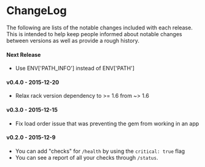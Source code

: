 # ChangeLog

The following are lists of the notable changes included with each release.
This is intended to help keep people informed about notable changes between
versions as well as provide a rough history.

#### Next Release

- Use ENV['PATH_INFO'] instead of ENV['PATH']

#### v0.4.0 - 2015-12-20
- Relax rack version dependency to >= 1.6 from ~> 1.6

#### v0.3.0 - 2015-12-15
- Fix load order issue that was preventing the gem from working in an app

#### v0.2.0 - 2015-12-9
- You can add "checks" for `/health` by using the `critical: true` flag
- You can see a report of all your checks through `/status`.
